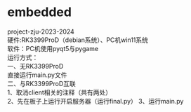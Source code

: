 # embedded
project-zju-2023-2024  
硬件:RK3399ProD（debian系统）、PC机win11系统  
软件：PC机使用pyqt5与pygame  
运行方式：  
一、无RK3399ProD  
直接运行main.py文件  
二、与RK3399ProD互联  
1、取消client相关的注释（共有两处）  
2、先在板子上运行开启服务器（运行final.py）
3、运行main.py  
